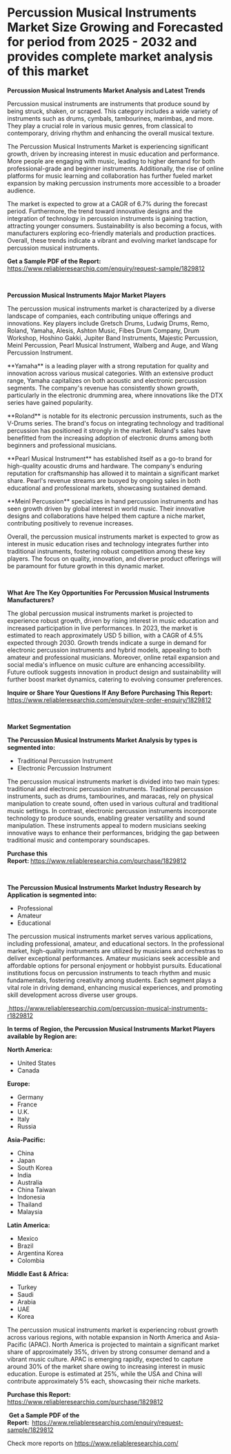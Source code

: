 <p><h1>Percussion Musical Instruments Market Size Growing and Forecasted for period from 2025 - 2032 and provides complete market analysis of this market</h1></p><p><strong>Percussion Musical Instruments Market Analysis and Latest Trends</strong></p>
<p><p>Percussion musical instruments are instruments that produce sound by being struck, shaken, or scraped. This category includes a wide variety of instruments such as drums, cymbals, tambourines, marimbas, and more. They play a crucial role in various music genres, from classical to contemporary, driving rhythm and enhancing the overall musical texture.</p><p>The Percussion Musical Instruments Market is experiencing significant growth, driven by increasing interest in music education and performance. More people are engaging with music, leading to higher demand for both professional-grade and beginner instruments. Additionally, the rise of online platforms for music learning and collaboration has further fueled market expansion by making percussion instruments more accessible to a broader audience.</p><p>The market is expected to grow at a CAGR of 6.7% during the forecast period. Furthermore, the trend toward innovative designs and the integration of technology in percussion instruments is gaining traction, attracting younger consumers. Sustainability is also becoming a focus, with manufacturers exploring eco-friendly materials and production practices. Overall, these trends indicate a vibrant and evolving market landscape for percussion musical instruments.</p></p>
<p><strong>Get a Sample PDF of the Report:&nbsp;</strong> <a href="https://www.reliableresearchiq.com/enquiry/request-sample/1829812?utm_campaign=2336&utm_medium=2&utm_source=Github&utm_content=ia&utm_term=05042025&utm_id=percussion-musical-instruments">https://www.reliableresearchiq.com/enquiry/request-sample/1829812</a></p>
<p>&nbsp;</p>
<p><strong>Percussion Musical Instruments Major Market Players</strong></p>
<p><p>The percussion musical instruments market is characterized by a diverse landscape of companies, each contributing unique offerings and innovations. Key players include Gretsch Drums, Ludwig Drums, Remo, Roland, Yamaha, Alesis, Ashton Music, Fibes Drum Company, Drum Workshop, Hoshino Gakki, Jupiter Band Instruments, Majestic Percussion, Meinl Percussion, Pearl Musical Instrument, Walberg and Auge, and Wang Percussion Instrument.</p><p>**Yamaha** is a leading player with a strong reputation for quality and innovation across various musical categories. With an extensive product range, Yamaha capitalizes on both acoustic and electronic percussion segments. The company's revenue has consistently shown growth, particularly in the electronic drumming area, where innovations like the DTX series have gained popularity.</p><p>**Roland** is notable for its electronic percussion instruments, such as the V-Drums series. The brand's focus on integrating technology and traditional percussion has positioned it strongly in the market. Roland's sales have benefitted from the increasing adoption of electronic drums among both beginners and professional musicians.</p><p>**Pearl Musical Instrument** has established itself as a go-to brand for high-quality acoustic drums and hardware. The company's enduring reputation for craftsmanship has allowed it to maintain a significant market share. Pearl's revenue streams are buoyed by ongoing sales in both educational and professional markets, showcasing sustained demand.</p><p>**Meinl Percussion** specializes in hand percussion instruments and has seen growth driven by global interest in world music. Their innovative designs and collaborations have helped them capture a niche market, contributing positively to revenue increases.</p><p>Overall, the percussion musical instruments market is expected to grow as interest in music education rises and technology integrates further into traditional instruments, fostering robust competition among these key players. The focus on quality, innovation, and diverse product offerings will be paramount for future growth in this dynamic market.</p></p>
<p>&nbsp;</p>
<p><strong>What Are The Key Opportunities For Percussion Musical Instruments Manufacturers?</strong></p>
<p><p>The global percussion musical instruments market is projected to experience robust growth, driven by rising interest in music education and increased participation in live performances. In 2023, the market is estimated to reach approximately USD 5 billion, with a CAGR of 4.5% expected through 2030. Growth trends indicate a surge in demand for electronic percussion instruments and hybrid models, appealing to both amateur and professional musicians. Moreover, online retail expansion and social media's influence on music culture are enhancing accessibility. Future outlook suggests innovation in product design and sustainability will further boost market dynamics, catering to evolving consumer preferences.</p></p>
<p><strong>Inquire or Share Your Questions If Any Before Purchasing This Report:</strong> <a href="https://www.reliableresearchiq.com/enquiry/pre-order-enquiry/1829812?utm_campaign=2336&utm_medium=2&utm_source=Github&utm_content=ia&utm_term=05042025&utm_id=percussion-musical-instruments">https://www.reliableresearchiq.com/enquiry/pre-order-enquiry/1829812</a></p>
<p>&nbsp;</p>
<p><strong>Market Segmentation</strong></p>
<p><strong>The Percussion Musical Instruments Market Analysis by types is segmented into:</strong></p>
<p><ul><li>Traditional Percussion Instrument</li><li>Electronic Percussion Instrument</li></ul></p>
<p><p>The percussion musical instruments market is divided into two main types: traditional and electronic percussion instruments. Traditional percussion instruments, such as drums, tambourines, and maracas, rely on physical manipulation to create sound, often used in various cultural and traditional music settings. In contrast, electronic percussion instruments incorporate technology to produce sounds, enabling greater versatility and sound manipulation. These instruments appeal to modern musicians seeking innovative ways to enhance their performances, bridging the gap between traditional music and contemporary soundscapes.</p></p>
<p><strong>Purchase this Report:&nbsp;</strong><a href="https://www.reliableresearchiq.com/purchase/1829812?utm_campaign=2336&utm_medium=2&utm_source=Github&utm_content=ia&utm_term=05042025&utm_id=percussion-musical-instruments">https://www.reliableresearchiq.com/purchase/1829812</a></p>
<p>&nbsp;</p>
<p><strong>The Percussion Musical Instruments Market Industry Research by Application is segmented into:</strong></p>
<p><ul><li>Professional</li><li>Amateur</li><li>Educational</li></ul></p>
<p><p>The percussion musical instruments market serves various applications, including professional, amateur, and educational sectors. In the professional market, high-quality instruments are utilized by musicians and orchestras to deliver exceptional performances. Amateur musicians seek accessible and affordable options for personal enjoyment or hobbyist pursuits. Educational institutions focus on percussion instruments to teach rhythm and music fundamentals, fostering creativity among students. Each segment plays a vital role in driving demand, enhancing musical experiences, and promoting skill development across diverse user groups.</p></p>
<p><a href="https://www.reliableresearchiq.com/percussion-musical-instruments-r1829812?utm_campaign=2336&utm_medium=2&utm_source=Github&utm_content=ia&utm_term=05042025&utm_id=percussion-musical-instruments">&nbsp;https://www.reliableresearchiq.com/percussion-musical-instruments-r1829812</a></p>
<p><strong>In terms of Region, the Percussion Musical Instruments Market Players available by Region are:</strong></p>
<p>
    <p> <strong> North America: </strong>
        <ul>
            <li>United States</li>
            <li>Canada</li>
        </ul>
        </p> 
    <p> <strong> Europe: </strong>
        <ul>
            <li>Germany</li>
            <li>France</li>
            <li>U.K.</li>
            <li>Italy</li>
            <li>Russia</li>
        </ul>
        </p> 
    <p> <strong> Asia-Pacific: </strong>
        <ul>
            <li>China</li>
            <li>Japan</li>
            <li>South Korea</li>
            <li>India</li>
            <li>Australia</li>
            <li>China Taiwan</li>
            <li>Indonesia</li>
            <li>Thailand</li>
            <li>Malaysia</li>
        </ul>
        </p> 
    <p> <strong> Latin America: </strong>
        <ul>
            <li>Mexico</li>
            <li>Brazil</li>
            <li>Argentina Korea</li>
            <li>Colombia</li>
        </ul>
        </p> 
    <p> <strong> Middle East & Africa: </strong>
        <ul>
            <li>Turkey</li>
            <li>Saudi</li>
            <li>Arabia</li>
            <li>UAE</li>
            <li>Korea</li>
        </ul>
    </p>
    </p>
<p><p>The percussion musical instruments market is experiencing robust growth across various regions, with notable expansion in North America and Asia-Pacific (APAC). North America is projected to maintain a significant market share of approximately 35%, driven by strong consumer demand and a vibrant music culture. APAC is emerging rapidly, expected to capture around 30% of the market share owing to increasing interest in music education. Europe is estimated at 25%, while the USA and China will contribute approximately 5% each, showcasing their niche markets.</p></p>
<p><strong>Purchase this Report: </strong><a href="https://www.reliableresearchiq.com/purchase/1829812?utm_campaign=2336&utm_medium=2&utm_source=Github&utm_content=ia&utm_term=05042025&utm_id=percussion-musical-instruments">https://www.reliableresearchiq.com/purchase/1829812</a></p>
<p>&nbsp;<strong>Get a Sample PDF of the Report:&nbsp;&nbsp;</strong><a href="https://www.reliableresearchiq.com/enquiry/request-sample/1829812?utm_campaign=2336&utm_medium=2&utm_source=Github&utm_content=ia&utm_term=05042025&utm_id=percussion-musical-instruments">https://www.reliableresearchiq.com/enquiry/request-sample/1829812</a></p>
<p><strong></strong></p>
<p>Check more reports on <a href="https://www.reliableresearchiq.com/?utm_campaign=2336&utm_medium=2&utm_source=Github&utm_content=ia&utm_term=05042025&utm_id=percussion-musical-instruments">https://www.reliableresearchiq.com/</a></p>